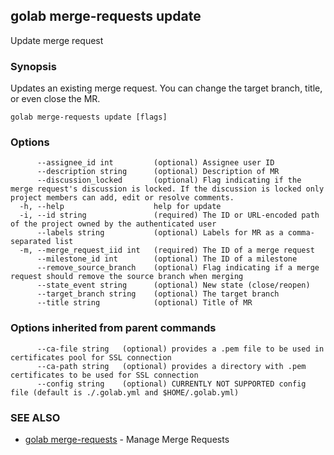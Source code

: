 ## golab merge-requests update

Update merge request

### Synopsis


Updates an existing merge request. You can change the target branch, title, or even close the MR.

```
golab merge-requests update [flags]
```

### Options

```
      --assignee_id int         (optional) Assignee user ID
      --description string      (optional) Description of MR
      --discussion_locked       (optional) Flag indicating if the merge request's discussion is locked. If the discussion is locked only project members can add, edit or resolve comments.
  -h, --help                    help for update
  -i, --id string               (required) The ID or URL-encoded path of the project owned by the authenticated user
      --labels string           (optional) Labels for MR as a comma-separated list
  -m, --merge_request_iid int   (required) The ID of a merge request
      --milestone_id int        (optional) The ID of a milestone
      --remove_source_branch    (optional) Flag indicating if a merge request should remove the source branch when merging
      --state_event string      (optional) New state (close/reopen)
      --target_branch string    (optional) The target branch
      --title string            (optional) Title of MR
```

### Options inherited from parent commands

```
      --ca-file string   (optional) provides a .pem file to be used in certificates pool for SSL connection
      --ca-path string   (optional) provides a directory with .pem certificates to be used for SSL connection
      --config string    (optional) CURRENTLY NOT SUPPORTED config file (default is ./.golab.yml and $HOME/.golab.yml)
```

### SEE ALSO
* [golab merge-requests](golab_merge-requests.md)	 - Manage Merge Requests

